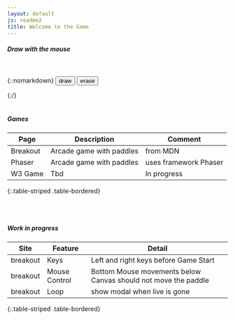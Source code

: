 ```yaml
---
layout: default
js: readme2
title: Welcome to the Game
---
```



##### Draw with the mouse
<br>

{::nomarkdown}
<canvas id="canvas" width="200" height="300" style='background:#eee'></canvas>
<input type="button" value="draw" onclick="use_tool('draw');" />
<input type="button" value="erase" onclick="use_tool('erase');" />
<div id="output"></div>
{:/}

<br>
<br>

##### Games

Page|Description|Comment
-|-|-
Breakout | Arcade game with paddles|from MDN
Phaser |Arcade game with paddles| uses framework Phaser
W3 Game|Tbd|In progress
{:.table-striped .table-bordered}

<br>
<br>

##### Work in progress

Site|Feature|Detail
-|-|-
breakout|Keys|Left and right keys before Game Start
breakout|Mouse Control|Bottom Mouse movements below Canvas should not move the paddle
breakout|Loop|show modal when live is gone
{:.table-striped .table-bordered}
